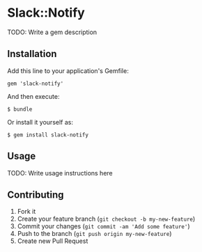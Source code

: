 # Slack::Notify

TODO: Write a gem description

## Installation

Add this line to your application's Gemfile:

    gem 'slack-notify'

And then execute:

    $ bundle

Or install it yourself as:

    $ gem install slack-notify

## Usage

TODO: Write usage instructions here

## Contributing

1. Fork it
2. Create your feature branch (`git checkout -b my-new-feature`)
3. Commit your changes (`git commit -am 'Add some feature'`)
4. Push to the branch (`git push origin my-new-feature`)
5. Create new Pull Request
